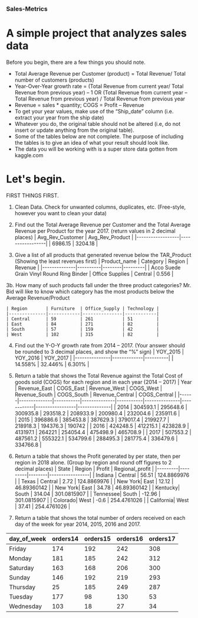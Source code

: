 ### Sales-Metrics

# A simple project that analyzes sales data 
 
Before you begin, there are a few things you should note.
- Total Average Revenue per Customer (product) = Total Revenue/ Total number of customers (products) 
- Year-Over-Year growth rate = (Total Revenue from current year/ Total Revenue from previous year) – 1
OR (Total Revenue from current year – Total Revenue from previous year) / Total Revenue from previous year
- Revenue = sales * quantity; COGS = Profit – Revenue
- To get your year values, make use of the “Ship_date” column (i.e. extract your year from the ship date)
- Whatever you do, the original table should not be altered (i.e, do not insert or update anything from the original table).
- Some of the tables below are not complete. The purpose of including the tables is to give an idea of what your result should look like.
- The data you will be working with is a super store data gotten from kaggle.com


# Let's begin.

FIRST THINGS FIRST. 
1.	Clean Data. Check for unwanted columns, duplicates, etc. (Free-style, however you want to clean your data)

2.	Find out the Total Average Revenue per Customer and the Total Average Revenue per Product for the year 2017. (return values in 2 decimal places)
  	| Avg_Rev_Customer | Avg_Rev_Product |
    |------------------|-----------------|
    | 6986.15          | 3204.18         |

3.	Give a list of all products that generated revenue below the TAR_Product (Showing the least revenues first)
    | Product_name | Category | Region | Revenue |
    |--------------|----------|--------|---------|
    | Acco Suede Grain Vinyl Round Ring Binder | Office Supplies | Central | 0.556 |

3b. How many of such products fall under the three product categories? Mr. Bid will like to know which category has the most products below the Average Revenue/Product

    | Region       | Furniture  | Office_Supply | Technology |
    |--------------|------------|---------------|------------|
    | Central      | 59         | 261           | 51         |
    | East         | 84         | 271           | 82         |
    | South        | 57         | 159           | 42         |
    | West         | 102        | 315           | 82         |

4.	Find out the Y-O-Y growth rate from 2014 – 2017. (Your answer should be rounded to 3 decimal places, and show the “%” sign)
    | YOY_2015      | YOY_2016    | YOY_2017 |
    |---------------|-------------|----------| 
    | 14.558%       | 32.446%     | 6.301%   |  

5.	Return a table that shows the Total Revenue against the Total Cost of goods sold (COGS) for each region and in each year (2014 – 2017)
    | Year | Revenue_East | COGS_East | Revenue_West | COGS_West | Revenue_South | COGS_South | Revenue_Central | COGS_Central |
    |------|--------------|-----------|--------------|-----------|---------------|------------|-----------------|--------------|
    | 2014 | 304593.1	    | 295648.6	| 300935.8	   | 293518.2	 | 208933.9	     | 200980.4	  | 232004.6	      | 235911.6     |          
    | 2015 | 396886.6	    | 385453.8	| 387629.3	   | 379017.4  | 219927.7	     | 218918.3	  | 194376.3	      | 190742       |
    | 2016 | 424248.5	    | 412215.1	| 423828.9	   | 413197.1	 | 264221	       | 254054.4	  | 475498.9	      | 465708.9     |
    | 2017 | 507553.2	    | 487561.2	| 555322.1	   | 534799.6	 | 288495.3	     | 281775.4	  | 336479.6	      | 334766.8     |
        
6.	Return a table that shows the Profit generated by per state, then per region in 2018 alone. (Group by region and round off figures to 2 decimal places)
    | State	  | Region  | Profit | Regional_profit |
    |---------|---------|--------|-----------------|
    | Indiana	| Central | 56.51	 | 124.8869976     |
    | Texas 	| Central | 2.72	 | 124.8869976     |
    | New York|	East	  | 12.12	 | 46.89360142     |
    | New York|	East	  | 34.78	 | 46.89360142     |
    | Kentucky|	South	  | 314.04 | 301.0815907     |
    | Tennessee| South	| -12.96 | 301.0815907     |
    | Colorado| West	  | -0.6	 | 254.4761026     |
    | California|	West	| 37.41	 | 254.4761026     |

7.	Return a table that shows the total number of orders received on each day of the week for year 2014, 2015, 2016 and 2017.
	
   | day_of_week | orders14 |   orders15  |  orders16 | orders17   |
   |------------ |----------| ----------- |-----------| -----------|
   | Friday      |    174   |     192     |     242   |      308   |
   | Monday      |    181   |     185     |     242   |      312   |
   | Saturday    |    163   |     168     |     206   |      300   |
   | Sunday      |    146   |     192     |     219   |      293   |
   | Thursday    |    25    |     185     |     249   |      287   |
   | Tuesday     |    177   |     98      |     130   |       53   |
   | Wednesday   |    103   |     18      |     27    |       34   |

